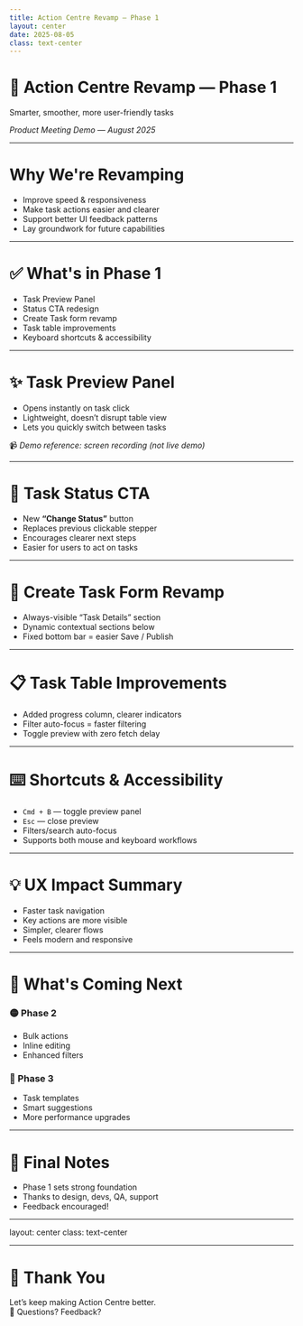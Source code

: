 ```yaml
---
title: Action Centre Revamp — Phase 1
layout: center
date: 2025-08-05
class: text-center
---
```


# 🧠 Action Centre Revamp — Phase 1

Smarter, smoother, more user-friendly tasks

_Product Meeting Demo — August 2025_

---

# Why We're Revamping

- Improve speed & responsiveness
- Make task actions easier and clearer
- Support better UI feedback patterns
- Lay groundwork for future capabilities

---

# ✅ What's in Phase 1

- Task Preview Panel
- Status CTA redesign
- Create Task form revamp
- Task table improvements
- Keyboard shortcuts & accessibility

---

# ✨ Task Preview Panel

- Opens instantly on task click
- Lightweight, doesn’t disrupt table view
- Lets you quickly switch between tasks

📹 _Demo reference: screen recording (not live demo)_

---

# 🚦 Task Status CTA

- New **“Change Status”** button
- Replaces previous clickable stepper
- Encourages clearer next steps
- Easier for users to act on tasks

---

# 📝 Create Task Form Revamp

- Always-visible “Task Details” section
- Dynamic contextual sections below
- Fixed bottom bar = easier Save / Publish

---

# 📋 Task Table Improvements

- Added progress column, clearer indicators
- Filter auto-focus = faster filtering
- Toggle preview with zero fetch delay

---

# ⌨️ Shortcuts & Accessibility

- `Cmd + B` — toggle preview panel
- `Esc` — close preview
- Filters/search auto-focus
- Supports both mouse and keyboard workflows

---

# 💡 UX Impact Summary

- Faster task navigation
- Key actions are more visible
- Simpler, clearer flows
- Feels modern and responsive

---

# 🚀 What's Coming Next

### 🟡 Phase 2

- Bulk actions
- Inline editing
- Enhanced filters

### 🔵 Phase 3

- Task templates
- Smart suggestions
- More performance upgrades

---

# 🙌 Final Notes

- Phase 1 sets strong foundation
- Thanks to design, devs, QA, support
- Feedback encouraged!

---

layout: center
class: text-center

---

# 🧡 Thank You

Let’s keep making Action Centre better.  
🎤 Questions? Feedback?
